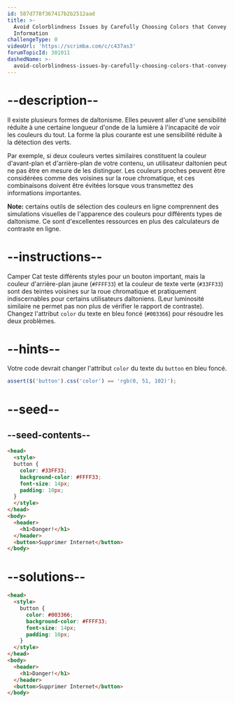 ```yaml
---
id: 587d778f367417b2b2512aad
title: >-
  Avoid Colorblindness Issues by Carefully Choosing Colors that Convey
  Information
challengeType: 0
videoUrl: 'https://scrimba.com/c/c437as3'
forumTopicId: 301011
dashedName: >-
  avoid-colorblindness-issues-by-carefully-choosing-colors-that-convey-information
---
```


# --description--

Il existe plusieurs formes de daltonisme. Elles peuvent aller d'une sensibilité réduite à une certaine longueur d'onde de la lumière à l'incapacité de voir les couleurs du tout. La forme la plus courante est une sensibilité réduite à la détection des verts.

Par exemple, si deux couleurs vertes similaires constituent la couleur d'avant-plan et d'arrière-plan de votre contenu, un utilisateur daltonien peut ne pas être en mesure de les distinguer. Les couleurs proches peuvent être considérées comme des voisines sur la roue chromatique, et ces combinaisons doivent être évitées lorsque vous transmettez des informations importantes.

**Note:** certains outils de sélection des couleurs en ligne comprennent des simulations visuelles de l'apparence des couleurs pour différents types de daltonisme. Ce sont d'excellentes ressources en plus des calculateurs de contraste en ligne.

# --instructions--

Camper Cat teste différents styles pour un bouton important, mais la couleur d'arrière-plan jaune (`#FFFF33`) et la couleur de texte verte (`#33FF33`) sont des teintes voisines sur la roue chromatique et pratiquement indiscernables pour certains utilisateurs daltoniens. (Leur luminosité similaire ne permet pas non plus de vérifier le rapport de contraste). Changez l'attribut `color` du texte en bleu foncé (`#003366`) pour résoudre les deux problèmes.

# --hints--

Votre code devrait changer l'attribut `color` du texte du `button` en bleu foncé.

```js
assert($('button').css('color') == 'rgb(0, 51, 102)');
```

# --seed--

## --seed-contents--

```html
<head>
  <style>
  button {
    color: #33FF33;
    background-color: #FFFF33;
    font-size: 14px;
    padding: 10px;
  }
  </style>
</head>
<body>
  <header>
    <h1>Danger!</h1>
  </header>
  <button>Supprimer Internet</button>
</body>
```

# --solutions--

```html
<head>
  <style>
    button {
      color: #003366;
      background-color: #FFFF33;
      font-size: 14px;
      padding: 10px;
    }
  </style>
</head>
<body>
  <header>
    <h1>Danger!</h1>
  </header>
  <button>Supprimer Internet</button>
</body>
```
